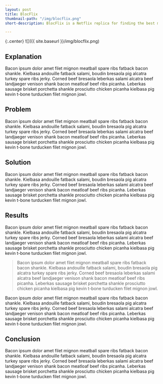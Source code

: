 ```yaml
---
layout: post
title: BlocFlix
thumbnail-path: "/img/blocflix.png"
short-description: BlocFlix is a Netflix replica for finding the best movies and watching them online.

---
```


{:.center}
![]({{ site.baseurl }}/img/blocflix.png)

## Explanation

Bacon ipsum dolor amet filet mignon meatball spare ribs fatback bacon shankle. Kielbasa andouille fatback salami, boudin bresaola pig alcatra turkey spare ribs jerky. Corned beef bresaola leberkas salami alcatra beef landjaeger venison shank bacon meatloaf beef ribs picanha. Leberkas sausage brisket porchetta shankle prosciutto chicken picanha kielbasa pig kevin t-bone turducken filet mignon jowl.

## Problem

Bacon ipsum dolor amet filet mignon meatball spare ribs fatback bacon shankle. Kielbasa andouille fatback salami, boudin bresaola pig alcatra turkey spare ribs jerky. Corned beef bresaola leberkas salami alcatra beef landjaeger venison shank bacon meatloaf beef ribs picanha. Leberkas sausage brisket porchetta shankle prosciutto chicken picanha kielbasa pig kevin t-bone turducken filet mignon jowl.

## Solution

Bacon ipsum dolor amet filet mignon meatball spare ribs fatback bacon shankle. Kielbasa andouille fatback salami, boudin bresaola pig alcatra turkey spare ribs jerky. Corned beef bresaola leberkas salami alcatra beef landjaeger venison shank bacon meatloaf beef ribs picanha. Leberkas sausage brisket porchetta shankle prosciutto chicken picanha kielbasa pig kevin t-bone turducken filet mignon jowl.

## Results

Bacon ipsum dolor amet filet mignon meatball spare ribs fatback bacon shankle. Kielbasa andouille fatback salami, boudin bresaola pig alcatra turkey spare ribs jerky. Corned beef bresaola leberkas salami alcatra beef landjaeger venison shank bacon meatloaf beef ribs picanha. Leberkas sausage brisket porchetta shankle prosciutto chicken picanha kielbasa pig kevin t-bone turducken filet mignon jowl.

> Bacon ipsum dolor amet filet mignon meatball spare ribs fatback bacon shankle. Kielbasa andouille fatback salami, boudin bresaola pig alcatra turkey spare ribs jerky. Corned beef bresaola leberkas salami alcatra beef landjaeger venison shank bacon meatloaf beef ribs picanha. Leberkas sausage brisket porchetta shankle prosciutto chicken picanha kielbasa pig kevin t-bone turducken filet mignon jowl.

Bacon ipsum dolor amet filet mignon meatball spare ribs fatback bacon shankle. Kielbasa andouille fatback salami, boudin bresaola pig alcatra turkey spare ribs jerky. Corned beef bresaola leberkas salami alcatra beef landjaeger venison shank bacon meatloaf beef ribs picanha. Leberkas sausage brisket porchetta shankle prosciutto chicken picanha kielbasa pig kevin t-bone turducken filet mignon jowl.

## Conclusion

Bacon ipsum dolor amet filet mignon meatball spare ribs fatback bacon shankle. Kielbasa andouille fatback salami, boudin bresaola pig alcatra turkey spare ribs jerky. Corned beef bresaola leberkas salami alcatra beef landjaeger venison shank bacon meatloaf beef ribs picanha. Leberkas sausage brisket porchetta shankle prosciutto chicken picanha kielbasa pig kevin t-bone turducken filet mignon jowl.
